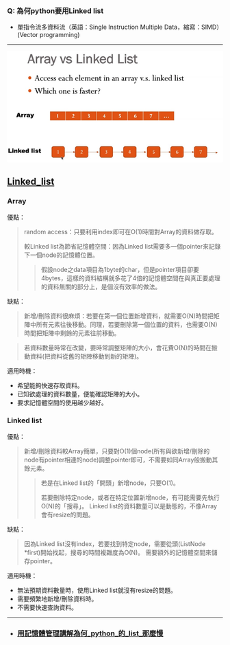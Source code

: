 
### Q: 為何python要用Linked list


* 單指令流多資料流（英語：Single Instruction Multiple Data，縮寫：SIMD）(Vector programming)
---

![e](./Compute_pics/01.jpg)

## [Linked_list](http://alrightchiu.github.io/SecondRound/linked-list-introjian-jie.html)

### Array
優點：

>random access：只要利用index即可在O(1)時間對Array的資料做存取。
>
>較Linked list為節省記憶體空間：因為Linked list需要多一個pointer來記錄下一個node的記憶體位置。
>>假設node之data項目為1byte的char，但是pointer項目卻要4bytes，這樣的資料結構就多花了4倍的記憶體空間在與真正要處理的資料無關的部分上，是個沒有效率的做法。

缺點：

>新增/刪除資料很麻煩：若要在第一個位置新增資料，就需要O(N)時間把矩陣中所有元素往後移動。同理，若要刪除第一個位置的資料，也需要O(N)時間把矩陣中剩餘的元素往前移動。

>若資料數量時常在改變，要時常調整矩陣的大小，會花費O(N)的時間在搬動資料(把資料從舊的矩陣移動到新的矩陣)。

適用時機：

* 希望能夠快速存取資料。
* 已知欲處理的資料數量，便能確認矩陣的大小。
* 要求記憶體空間的使用越少越好。


### Linked list

優點：

>新增/刪除資料較Array簡單，只要對O(1)個node(所有與欲新增/刪除的node有pointer相連的node)調整pointer即可，不需要如同Array般搬動其餘元素。
>>若是在Linked list的「開頭」新增node，只要O(1)。
>>
>>若要刪除特定node，或者在特定位置新增node，有可能需要先執行O(N)的「搜尋」。
>Linked list的資料數量可以是動態的，不像Array會有resize的問題。

缺點：

>因為Linked list沒有index，若要找到特定node，需要從頭(ListNode *first)開始找起，搜尋的時間複雜度為O(N)。
>需要額外的記憶體空間來儲存pointer。

適用時機：

* 無法預期資料數量時，使用Linked list就沒有resize的問題。
* 需要頻繁地新增/刪除資料時。
* 不需要快速查詢資料。

---

* ### [用記憶體管理講解為何_python_的_list_那麼慢](https://medium.com/@t0915290092/%E7%94%A8%E8%A8%98%E6%86%B6%E9%AB%94%E7%AE%A1%E7%90%86%E8%AC%9B%E8%A7%A3%E7%82%BA%E4%BD%95-python-%E7%9A%84-list-%E9%82%A3%E9%BA%BC%E6%85%A2-bf2cd80bbf72)


